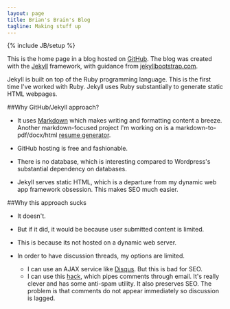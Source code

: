```yaml
---
layout: page
title: Brian's Brain's Blog
tagline: Making stuff up
---
```

{% include JB/setup %}

This is the home page in a blog hosted on [GitHub](http://defualt.github.io/).  The blog was created with the [Jekyll](http://jekyllrb.com/) framework, with guidance from [jekyllbootstrap.com](http://jekyllbootstrap.com/).

Jekyll is built on top of the Ruby programming language.  This is the first time I've worked with Ruby.  Jekyll uses Ruby substantially to generate static HTML webpages.

##Why GitHub/Jekyll approach?

- It uses [Markdown](http://daringfireball.net/projects/markdown/) which makes writing and formatting content a breeze.  Another markdown-focused project I'm working on is a markdown-to-pdf/docx/html [resume generator](https://github.com/defualt/resume).

- GitHub hosting is free and fashionable.

- There is no database, which is interesting compared to Wordpress's substantial dependency on databases.

- Jekyll serves static HTML, which is a departure from my dynamic web app framework obsession.  This makes SEO much easier.

##Why this approach sucks

- It doesn't.

- But if it did, it would be because user submitted content is limited.  

- This is because its not hosted on a dynamic web server.

- In order to have discussion threads, my options are limited.
  - I can use an AJAX service like [Disqus](http://disqus.com/).  But this is bad for SEO. 
  - I can use this [hack](http://theshed.hezmatt.org/jekyll-static-comments/), which pipes comments through email.  It's really clever and has some anti-spam utility.  It also preserves SEO.  The problem is that comments do not appear immediately so discussion is lagged.  


